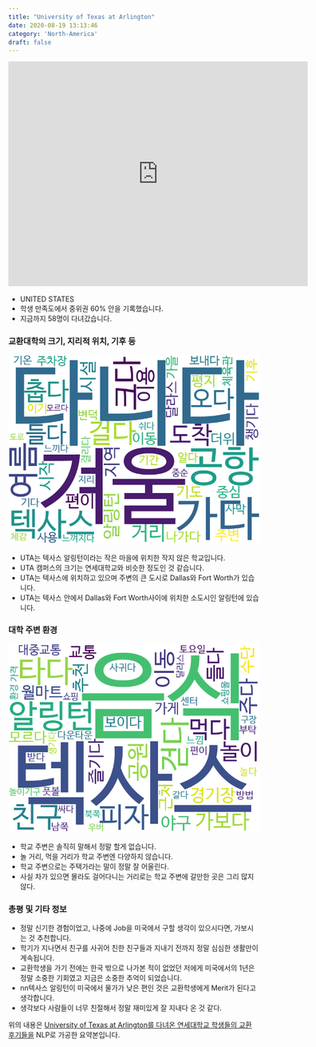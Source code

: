 ```yaml
---
title: "University of Texas at Arlington"
date: 2020-08-19 13:13:46
category: 'North-America'
draft: false
---
```


<iframe
width="600"
height="450"
frameborder="0" style="border:0"
src="https://www.google.com/maps/embed/v1/place?key=AIzaSyC9e1AME-pVmWC4hBpFdu5S4dKzyepa3HQ&q=University+of+Texas+at+Arlington&center=32.7291229,-97.1120914&zoom=14" allowfullscreen>
</iframe>

* UNITED STATES
* 학생 만족도에서 중위권 60% 안을 기록했습니다.
* 지금까지 58명이 다녀갔습니다. 

### 교환대학의 크기, 지리적 위치, 기후 등

![gen_info-WordCloud](../univ_wordclouds_okt/gen_info/US000242_gen_info_okt.png)

* UTA는 텍사스 알링턴이라는 작은 마을에 위치한 작지 않은 학교입니다.
* UTA 캠퍼스의 크기는 연세대학교와 비슷한 정도인 것 같습니다.
* UTA는 텍사스에 위치하고 있으며 주변의 큰 도시로 Dallas와 Fort Worth가 있습니다.
* UTA는 텍사스 안에서 Dallas와 Fort Worth사이에 위치한 소도시인 알링턴에 있습니다.


### 대학 주변 환경

![env_info-WordCloud](../univ_wordclouds_okt/env_info/US000242_env_info_okt.png)

* 학교 주변은 솔직히 말해서 정말 할게 없습니다.
* 놀 거리, 먹을 거리가 학교 주변엔 다양하지 않습니다.
* 학교 주변으로는 주택가라는 말이 정말 잘 어울린다.
* 사실 차가 있으면 몰라도 걸어다니는 거리로는 학교 주변에 갈만한 곳은 그리 많지 않다.


### 총평 및 기타 정보 
* 정말 신기한 경험이었고, 나중에 Job을 미국에서 구할 생각이 있으시다면, 가보시는 것 추천합니다.
* 학기가 지나면서 친구를 사귀어 친한 친구들과 지내기 전까지 정말 심심한 생활만이 계속됩니다.
* 교환학생을 가기 전에는 한국 밖으로 나가본 적이 없었던 저에게 미국에서의 1년은 정말 소중한 기회였고 지금은 소중한 추억이 되었습니다.
* nn텍사스 알링턴이 미국에서 물가가 낮은 편인 것은 교환학생에게 Merit가 된다고 생각합니다.
* 생각보다 사람들이 너무 친절해서 정말 재미있게 잘 지내다 온 것 같다.


위의 내용은 [University of Texas at Arlington를 다녀온 연세대학교 학생들의 교환 후기들을](http://oia.yonsei.ac.kr/partner/expReport.asp?ucode=US000242&bgbn=A) NLP로 가공한 요약본입니다. 
